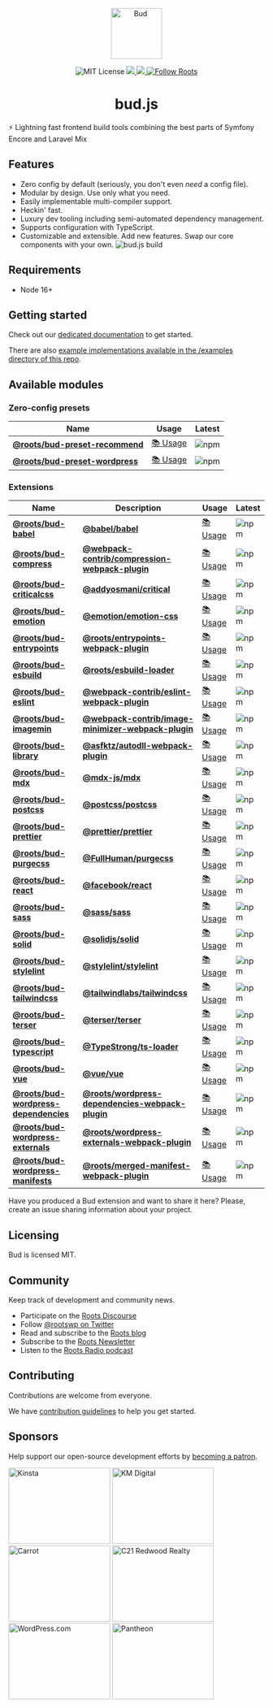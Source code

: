 <p align="center">
  <img alt="Bud" src="https://cdn.roots.io/app/uploads/logo-bud.svg" height="100" />
</p>

<p align="center">
  <img
    alt="MIT License"
    src="https://img.shields.io/github/license/roots/bud?color=%23525ddc&style=flat-square"
  />
  <a href="https://www.npmjs.com/package/@roots/bud">
    <img src="https://img.shields.io/npm/v/@roots/bud.svg?color=%23525ddc&style=flat-square" />
  </a>
  <a href="https://codecov.io/gh/roots/bud">
    <img src="https://codecov.io/gh/roots/bud/branch/next/graph/badge.svg?token=DRJ28OD8XD" />
  </a>
  <a href="https://twitter.com/rootswp">
    <img
      alt="Follow Roots"
      src="https://img.shields.io/twitter/follow/rootswp.svg?color=%23525ddc&style=flat-square"
    />
  </a>
</p>

<h1 align="center">
  <strong>bud.js</strong>
</h1>

⚡️ Lightning fast frontend build tools combining the best parts of Symfony Encore and Laravel Mix

## Features

- Zero config by default (seriously, you don't even _need_ a config file).
- Modular by design. Use only what you need.
- Easily implementable multi-compiler support.
- Heckin' fast.
- Luxury dev tooling including semi-automated dependency management.
- Supports configuration with TypeScript.
- Customizable and extensible. Add new features. Swap our core components with your own.
  <img src="https://raw.githubusercontent.com/roots/bud/next/site/static/casts/babel-build--cache.svg" title="bud.js build" width="undefined" />

## Requirements

- Node 16+

## Getting started

Check out our [dedicated documentation](https://budjs.netlify.app) to get started.

There are also [example implementations available in the /examples directory of this repo](https://github.com/roots/bud/tree/master/examples).

## Available modules

### Zero-config presets

| Name                                                                     | Usage                                                                         | Latest                                                                                                 |
| ------------------------------------------------------------------------ | ----------------------------------------------------------------------------- | ------------------------------------------------------------------------------------------------------ |
| [**@roots/bud-preset-recommend**](/packages/@roots/bud-preset-recommend) | [📚 Usage](https://budjs.netlify.app/extensions/presets/bud-preset-recommend) | ![npm](https://img.shields.io/npm/v/@roots/bud-preset-recommend.svg?color=%23525ddc&style=flat-square) |
| [**@roots/bud-preset-wordpress**](/packages/@roots/bud-preset-wordpress) | [📚 Usage](https://budjs.netlify.app/extensions/presets/bud-preset-wordpress) | ![npm](https://img.shields.io/npm/v/@roots/bud-preset-wordpress.svg?color=%23525ddc&style=flat-square) |

### Extensions

| Name                                                                                 | Description                                                                                                              | Usage                                                                                 | Latest                                                                                                       |
| ------------------------------------------------------------------------------------ | ------------------------------------------------------------------------------------------------------------------------ | ------------------------------------------------------------------------------------- | ------------------------------------------------------------------------------------------------------------ |
| [**@roots/bud-babel**](/packages/@roots/bud-babel)                                   | [**@babel/babel**](https://github.com/babel/babel)                                                                       | [📚 Usage](https://budjs.netlify.app/extensions/bud-babel/README.md)                  | ![npm](https://img.shields.io/npm/v/@roots/bud-babel.svg?color=%23525ddc&style=flat-square)                  |
| [**@roots/bud-compress**](/packages/@roots/bud-compress)                             | [**@webpack-contrib/compression-webpack-plugin**](https://github.com/webpack-contrib/compression-webpack-plugin)         | [📚 Usage](https://budjs.netlify.app/extensions/bud-compress/README.md)               | ![npm](https://img.shields.io/npm/v/@roots/bud-compress.svg?color=%23525ddc&style=flat-square)               |
| [**@roots/bud-criticalcss**](/packages/@roots/bud-criticalcss)                       | [**@addyosmani/critical**](https://github.com/addyosmani/critical)                                                       | [📚 Usage](https://budjs.netlify.app/extensions/bud-criticalcss/README.md)            | ![npm](https://img.shields.io/npm/v/@roots/bud-criticalcss.svg?color=%23525ddc&style=flat-square)            |
| [**@roots/bud-emotion**](/packages/@roots/bud-emotion)                               | [**@emotion/emotion-css**](https://github.com/emotion/emotion-css)                                                       | [📚 Usage](https://budjs.netlify.app/extensions/bud-emotion/README.md)                | ![npm](https://img.shields.io/npm/v/@roots/bud-emotion.svg?color=%23525ddc&style=flat-square)                |
| [**@roots/bud-entrypoints**](/packages/@roots/bud-entrypoints)                       | [**@roots/entrypoints-webpack-plugin**](/packages/@roots/entrypoints-webpack-plugin)                                     | [📚 Usage](https://budjs.netlify.app/extensions/bud-entrypoints/README.md)            | ![npm](https://img.shields.io/npm/v/@roots/bud-entrypoints.svg?color=%23525ddc&style=flat-square)            |
| [**@roots/bud-esbuild**](/packages/@roots/bud-esbuild)                               | [**@roots/esbuild-loader**](https://github.com/roots/esbuild-loader)                                                     | [📚 Usage](https://budjs.netlify.app/extensions/bud-esbuild/README.md)                | ![npm](https://img.shields.io/npm/v/@roots/bud-esbuild.svg?color=%23525ddc&style=flat-square)                |
| [**@roots/bud-eslint**](/packages/@roots/bud-eslint)                                 | [**@webpack-contrib/eslint-webpack-plugin**](https://github.com/webpack-contrib/eslint-webpack-plugin)                   | [📚 Usage](https://budjs.netlify.app/extensions/bud-eslint/README.md)                 | ![npm](https://img.shields.io/npm/v/@roots/bud-eslint.svg?color=%23525ddc&style=flat-square)                 |
| [**@roots/bud-imagemin**](/packages/@roots/bud-imagemin)                             | [**@webpack-contrib/image-minimizer-webpack-plugin**](https://github.com/webpack-contrib/image-minimizer-webpack-plugin) | [📚 Usage](https://budjs.netlify.app/extensions/bud-imagemin/README.md)               | ![npm](https://img.shields.io/npm/v/@roots/bud-imagemin.svg?color=%23525ddc&style=flat-square)               |
| [**@roots/bud-library**](/packages/@roots/bud-library)                               | [**@asfktz/autodll-webpack-plugin**](https://github.com/asfktz/autodll-webpack-plugin)                                   | [📚 Usage](https://budjs.netlify.app/extensions/bud-library/README.md)                | ![npm](https://img.shields.io/npm/v/@roots/bud-library.svg?color=%23525ddc&style=flat-square)                |
| [**@roots/bud-mdx**](/packages/@roots/bud-mdx)                                       | [**@mdx-js/mdx**](https://github.com/mdx-js/mdx)                                                                         | [📚 Usage](https://budjs.netlify.app/extensions/bud-mdx/README.md)                    | ![npm](https://img.shields.io/npm/v/@roots/bud-mdx.svg?color=%23525ddc&style=flat-square)                    |
| [**@roots/bud-postcss**](/packages/@roots/bud-postcss)                               | [**@postcss/postcss**](https://github.com/postcss/postcss)                                                               | [📚 Usage](https://budjs.netlify.app/extensions/bud-postcss/README.md)                | ![npm](https://img.shields.io/npm/v/@roots/bud-postcss.svg?color=%23525ddc&style=flat-square)                |
| [**@roots/bud-prettier**](/packages/@roots/bud-prettier)                             | [**@prettier/prettier**](https://github.com/prettier/prettier)                                                           | [📚 Usage](https://budjs.netlify.app/extensions/bud-prettier/README.md)               | ![npm](https://img.shields.io/npm/v/@roots/bud-prettier.svg?color=%23525ddc&style=flat-square)               |
| [**@roots/bud-purgecss**](/packages/@roots/bud-purgecss)                             | [**@FullHuman/purgecss**](https://github.com/FullHuman/purgecss)                                                         | [📚 Usage](https://budjs.netlify.app/extensions/bud-purgecss/README.md)               | ![npm](https://img.shields.io/npm/v/@roots/bud-purgecss.svg?color=%23525ddc&style=flat-square)               |
| [**@roots/bud-react**](/packages/@roots/bud-react)                                   | [**@facebook/react**](https://github.com/facebook/react)                                                                 | [📚 Usage](https://budjs.netlify.app/extensions/bud-react/README.md)                  | ![npm](https://img.shields.io/npm/v/@roots/bud-react.svg?color=%23525ddc&style=flat-square)                  |
| [**@roots/bud-sass**](/packages/@roots/bud-sass)                                     | [**@sass/sass**](https://github.com/sass/sass)                                                                           | [📚 Usage](https://budjs.netlify.app/extensions/bud-sass/README.md)                   | ![npm](https://img.shields.io/npm/v/@roots/bud-sass.svg?color=%23525ddc&style=flat-square)                   |
| [**@roots/bud-solid**](/packages/@roots/bud-solid)                                   | [**@solidjs/solid**](https://github.com/solidjs/solid)                                                                   | [📚 Usage](https://budjs.netlify.app/extensions/bud-solid/README.md)                  | ![npm](https://img.shields.io/npm/v/@roots/bud-solid.svg?color=%23525ddc&style=flat-square)                  |
| [**@roots/bud-stylelint**](/packages/@roots/bud-stylelint)                           | [**@stylelint/stylelint**](https://github.com/stylelint/stylelint)                                                       | [📚 Usage](https://budjs.netlify.app/extensions/bud-stylelint/README.md)              | ![npm](https://img.shields.io/npm/v/@roots/bud-stylelint.svg?color=%23525ddc&style=flat-square)              |
| [**@roots/bud-tailwindcss**](/packages/@roots/bud-tailwindcss)                       | [**@tailwindlabs/tailwindcss**](https://github.com/tailwindlabs/tailwindcss)                                             | [📚 Usage](https://budjs.netlify.app/extensions/bud-tailwindcss/README.md)            | ![npm](https://img.shields.io/npm/v/@roots/bud-tailwindcss.svg?color=%23525ddc&style=flat-square)            |
| [**@roots/bud-terser**](/packages/@roots/bud-terser)                                 | [**@terser/terser**](https://github.com/terser/terser)                                                                   | [📚 Usage](https://budjs.netlify.app/extensions/bud-terser/README.md)                 | ![npm](https://img.shields.io/npm/v/@roots/bud-terser.svg?color=%23525ddc&style=flat-square)                 |
| [**@roots/bud-typescript**](/packages/@roots/bud-typescript)                         | [**@TypeStrong/ts-loader**](https://github.com/TypeStrong/ts-loader)                                                     | [📚 Usage](https://budjs.netlify.app/extensions/bud-typescript/README.md)             | ![npm](https://img.shields.io/npm/v/@roots/bud-typescript.svg?color=%23525ddc&style=flat-square)             |
| [**@roots/bud-vue**](/packages/@roots/bud-vue)                                       | [**@vue/vue**](https://github.com/vue/vue)                                                                               | [📚 Usage](https://budjs.netlify.app/extensions/bud-vue/README.md)                    | ![npm](https://img.shields.io/npm/v/@roots/bud-vue.svg?color=%23525ddc&style=flat-square)                    |
| [**@roots/bud-wordpress-dependencies**](/packages/@roots/bud-wordpress-dependencies) | [**@roots/wordpress-dependencies-webpack-plugin**](/packages/@roots/wordpress-dependencies-webpack-plugin)               | [📚 Usage](https://budjs.netlify.app/extensions/bud-wordpress-dependencies/README.md) | ![npm](https://img.shields.io/npm/v/@roots/bud-wordpress-dependencies.svg?color=%23525ddc&style=flat-square) |
| [**@roots/bud-wordpress-externals**](/packages/@roots/bud-wordpress-externals)       | [**@roots/wordpress-externals-webpack-plugin**](/packages/@roots/wordpress-externals-webpack-plugin)                     | [📚 Usage](https://budjs.netlify.app/extensions/bud-wordpress-externals/README.md)    | ![npm](https://img.shields.io/npm/v/@roots/bud-wordpress-externals.svg?color=%23525ddc&style=flat-square)    |
| [**@roots/bud-wordpress-manifests**](/packages/@roots/bud-wordpress-manifests)       | [**@roots/merged-manifest-webpack-plugin**](/packages/@roots/merged-manifest-webpack-plugin)                             | [📚 Usage](https://budjs.netlify.app/extensions/bud-wordpress-manifests/README.md)    | ![npm](https://img.shields.io/npm/v/@roots/bud-wordpress-manifests.svg?color=%23525ddc&style=flat-square)    |

Have you produced a Bud extension and want to share it here? Please, create an issue sharing information about your project.

## Licensing

Bud is licensed MIT.

## Community

Keep track of development and community news.

- Participate on the [Roots Discourse](https://discourse.roots.io)
- Follow [@rootswp on Twitter](https://twitter.com/rootswp)
- Read and subscribe to the [Roots blog](https://roots.io/blog/)
- Subscribe to the [Roots Newsletter](https://roots.io/subscribe/)
- Listen to the [Roots Radio podcast](https://roots.io/podcast/)

## Contributing

Contributions are welcome from everyone.

We have [contribution guidelines](https://github.com/roots/guidelines/blob/master/CONTRIBUTING.md) to help you get started.

## Sponsors

Help support our open-source development efforts by [becoming a patron](https://www.patreon.com/rootsdev).

<a href="https://kinsta.com/?kaid=OFDHAJIXUDIV"><img src="https://cdn.roots.io/app/uploads/kinsta.svg" alt="Kinsta" width="200" height="150"/></a>
<a href="https://k-m.com/"><img src="https://cdn.roots.io/app/uploads/km-digital.svg" alt="KM Digital" width="200" height="150"/></a>
<a href="https://carrot.com/"><img src="https://cdn.roots.io/app/uploads/carrot.svg" alt="Carrot" width="200" height="150"/></a>
<a href="https://www.c21redwood.com/"><img src="https://cdn.roots.io/app/uploads/c21redwood.svg" alt="C21 Redwood Realty" width="200" height="150"/></a>
<a href="https://wordpress.com/"><img src="https://cdn.roots.io/app/uploads/wordpress.svg" alt="WordPress.com" width="200" height="150"/></a>
<a href="https://pantheon.io/"><img src="https://cdn.roots.io/app/uploads/pantheon.svg" alt="Pantheon" width="200" height="150"/></a>
